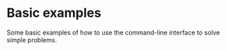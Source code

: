 # Basic examples

Some basic examples of how to use the command-line interface to solve simple
problems.
